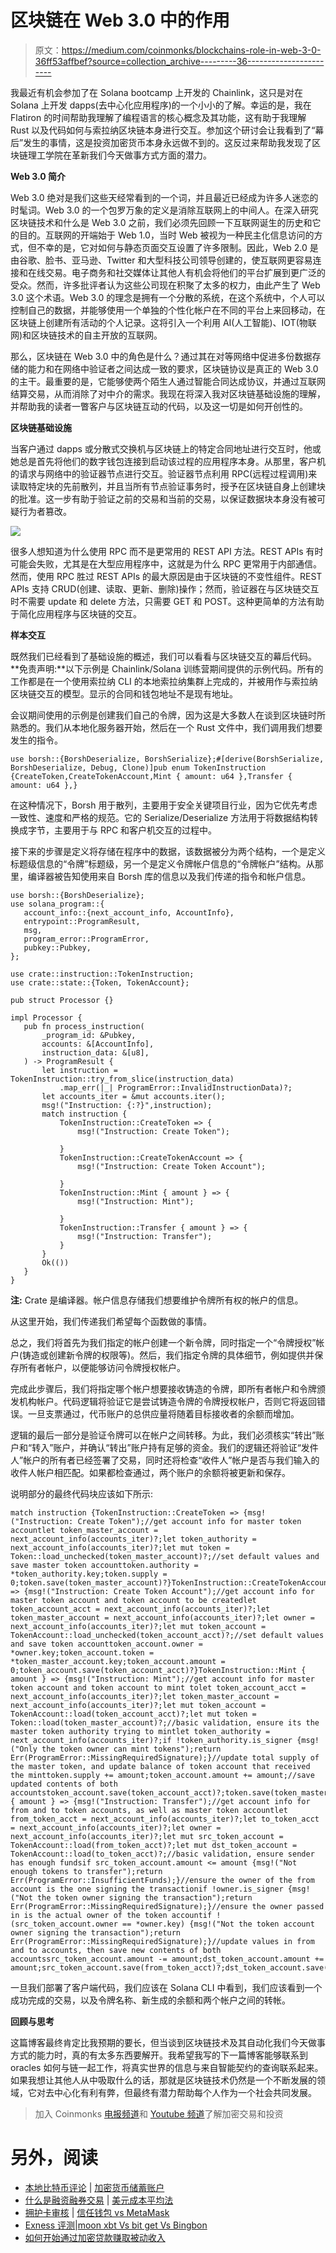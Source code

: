 # 区块链在 Web 3.0 中的作用

> 原文：<https://medium.com/coinmonks/blockchains-role-in-web-3-0-36ff53affbef?source=collection_archive---------36----------------------->

我最近有机会参加了在 Solana bootcamp 上开发的 Chainlink，这只是对在 Solana 上开发 dapps(去中心化应用程序)的一个小小的了解。幸运的是，我在 Flatiron 的时间帮助我理解了编程语言的核心概念及其功能，这有助于我理解 Rust 以及代码如何与索拉纳区块链本身进行交互。参加这个研讨会让我看到了“幕后”发生的事情，这是投资加密货币本身永远做不到的。这反过来帮助我发现了区块链理工学院在革新我们今天做事方式方面的潜力。

**Web 3.0 简介**

Web 3.0 绝对是我们这些天经常看到的一个词，并且最近已经成为许多人迷恋的时髦词。Web 3.0 的一个包罗万象的定义是消除互联网上的中间人。在深入研究区块链技术和什么是 Web 3.0 之前，我们必须先回顾一下互联网诞生的历史和它的目的。互联网的开端始于 Web 1.0，当时 Web 被视为一种民主化信息访问的方式，但不幸的是，它对如何与静态页面交互设置了许多限制。因此，Web 2.0 是由谷歌、脸书、亚马逊、Twitter 和大型科技公司领导创建的，使互联网更容易连接和在线交易。电子商务和社交媒体让其他人有机会将他们的平台扩展到更广泛的受众。然而，许多批评者认为这些公司现在积聚了太多的权力，由此产生了 Web 3.0 这个术语。Web 3.0 的理念是拥有一个分散的系统，在这个系统中，个人可以控制自己的数据，并能够使用一个单独的个性化帐户在不同的平台上来回移动，在区块链上创建所有活动的个人记录。这将引入一个利用 AI(人工智能)、IOT(物联网)和区块链技术的自主开放的互联网。

那么，区块链在 Web 3.0 中的角色是什么？通过其在对等网络中促进多份数据存储的能力和在网络中验证者之间达成一致的要求，区块链协议是真正的 Web 3.0 的主干。最重要的是，它能够使两个陌生人通过智能合同达成协议，并通过互联网结算交易，从而消除了对中介的需求。我现在将深入我对区块链基础设施的理解，并帮助我的读者一瞥客户与区块链互动的代码，以及这一切是如何开创性的。

**区块链基础设施**

当客户通过 dapps 或分散式交换机与区块链上的特定合同地址进行交互时，他或她总是首先将他们的数字钱包连接到启动该过程的应用程序本身。从那里，客户机的请求与网络中的验证器节点进行交互。验证器节点利用 RPC(远程过程调用)来读取特定块的先前散列，并且当所有节点验证事务时，授予在区块链自身上创建块的批准。这一步有助于验证之前的交易和当前的交易，以保证数据块本身没有被可疑行为者篡改。

![](img/fdd8964969cd3c16f40de963730b5d71.png)

很多人想知道为什么使用 RPC 而不是更常用的 REST API 方法。REST APIs 有时可能会失败，尤其是在大型应用程序中，这就是为什么 RPC 更常用于内部通信。然而，使用 RPC 胜过 REST APIs 的最大原因是由于区块链的不变性组件。REST APIs 支持 CRUD(创建、读取、更新、删除)操作；然而，验证器在与区块链交互时不需要 update 和 delete 方法，只需要 GET 和 POST。这种更简单的方法有助于简化应用程序与区块链的交互。

**样本交互**

既然我们已经看到了基础设施的概述，我们可以看看与区块链交互的幕后代码。**免责声明:**以下示例是 Chainlink/Solana 训练营期间提供的示例代码。所有的工作都是在一个使用索拉纳 CLI 的本地索拉纳集群上完成的，并被用作与索拉纳区块链交互的模型。显示的合同和钱包地址不是现有地址。

会议期间使用的示例是创建我们自己的令牌，因为这是大多数人在谈到区块链时所熟悉的。我们从本地化服务器开始，然后在一个 Rust 文件中，我们调用我们想要发生的指令。

```
use borsh::{BorshDeserialize, BorshSerialize};#[derive(BorshSerialize, BorshDeserialize, Debug, Clone)]pub enum TokenInstruction {CreateToken,CreateTokenAccount,Mint { amount: u64 },Transfer { amount: u64 },}
```

在这种情况下，Borsh 用于散列，主要用于安全关键项目行业，因为它优先考虑一致性、速度和严格的规范。它的 Serialize/Deserialize 方法用于将数据结构转换成字节，主要用于与 RPC 和客户机交互的过程中。

接下来的步骤是定义将存储在程序中的数据，该数据被分为两个结构，一个是定义标题级信息的“令牌”标题级，另一个是定义令牌帐户信息的“令牌帐户”结构。从那里，编译器被告知使用来自 Borsh 库的信息以及我们传递的指令和帐户信息。

```
use borsh::{BorshDeserialize};
use solana_program::{
   account_info::{next_account_info, AccountInfo},
   entrypoint::ProgramResult,
   msg,
   program_error::ProgramError,
   pubkey::Pubkey,
};

use crate::instruction::TokenInstruction;
use crate::state::{Token, TokenAccount};

pub struct Processor {}

impl Processor {
   pub fn process_instruction(
       _program_id: &Pubkey,
       accounts: &[AccountInfo],
       instruction_data: &[u8],
   ) -> ProgramResult {
       let instruction = TokenInstruction::try_from_slice(instruction_data)
           .map_err(|_| ProgramError::InvalidInstructionData)?;
       let accounts_iter = &mut accounts.iter();
       msg!("Instruction: {:?}",instruction);
       match instruction {
           TokenInstruction::CreateToken => {
               msg!("Instruction: Create Token");

           }
           TokenInstruction::CreateTokenAccount => {
               msg!("Instruction: Create Token Account");

           }
           TokenInstruction::Mint { amount } => {
               msg!("Instruction: Mint");

           }
           TokenInstruction::Transfer { amount } => {
               msg!("Instruction: Transfer");
           }
       }
       Ok(())
   }
}
```

**注:** Crate 是编译器。帐户信息存储我们想要维护令牌所有权的帐户的信息。

从这里开始，我们传递我们希望每个函数做的事情。

总之，我们将首先为我们指定的帐户创建一个新令牌，同时指定一个“令牌授权”帐户(铸造或创建新令牌的权限等)。然后，我们指定令牌的具体细节，例如提供并保存所有者帐户，以便能够访问令牌授权帐户。

完成此步骤后，我们将指定哪个帐户想要接收铸造的令牌，即所有者帐户和令牌颁发机构帐户。代码逻辑将验证它是尝试铸造令牌的令牌授权帐户，否则它将返回错误。一旦支票通过，代币账户的总供应量将随着目标接收者的余额而增加。

逻辑的最后一部分是验证令牌可以在帐户之间转移。为此，我们必须核实“转出”账户和“转入”账户，并确认“转出”账户持有足够的资金。我们的逻辑还将验证“发件人”帐户的所有者已经签署了交易，同时还将检查“收件人”帐户是否与我们输入的收件人帐户相匹配。如果都检查通过，两个账户的余额将被更新和保存。

说明部分的最终代码块应该如下所示:

```
match instruction {TokenInstruction::CreateToken => {msg!("Instruction: Create Token");//get account info for master token accountlet token_master_account = next_account_info(accounts_iter)?;let token_authority = next_account_info(accounts_iter)?;let mut token = Token::load_unchecked(token_master_account)?;//set default values and save master token accounttoken.authority = *token_authority.key;token.supply = 0;token.save(token_master_account)?}TokenInstruction::CreateTokenAccount => {msg!("Instruction: Create Token Account");//get account info for master token account and token account to be createdlet token_account_acct = next_account_info(accounts_iter)?;let token_master_account = next_account_info(accounts_iter)?;let owner = next_account_info(accounts_iter)?;let mut token_account = TokenAccount::load_unchecked(token_account_acct)?;//set default values and save token accounttoken_account.owner = *owner.key;token_account.token = *token_master_account.key;token_account.amount = 0;token_account.save(token_account_acct)?}TokenInstruction::Mint { amount } => {msg!("Instruction: Mint");//get account info for master token account and token account to mint tolet token_account_acct = next_account_info(accounts_iter)?;let token_master_account = next_account_info(accounts_iter)?;let mut token_account = TokenAccount::load(token_account_acct)?;let mut token = Token::load(token_master_account)?;//basic validation, ensure its the master token authority trying to mintlet token_authority = next_account_info(accounts_iter)?;if !token_authority.is_signer {msg!("Only the token owner can mint tokens");return Err(ProgramError::MissingRequiredSignature);}//update total supply of the master token, and update balance of token account that received the minttoken.supply += amount;token_account.amount += amount;//save updated contents of both accountstoken_account.save(token_account_acct)?;token.save(token_master_account)?;}TokenInstruction::Transfer { amount } => {msg!("Instruction: Transfer");//get account info for from and to token accounts, as well as master token accountlet from_token_acct = next_account_info(accounts_iter)?;let to_token_acct = next_account_info(accounts_iter)?;let owner = next_account_info(accounts_iter)?;let mut src_token_account = TokenAccount::load(from_token_acct)?;let mut dst_token_account = TokenAccount::load(to_token_acct)?;//basic validation, ensure sender has enough fundsif src_token_account.amount <= amount {msg!("Not enough tokens to transfer");return Err(ProgramError::InsufficientFunds);}//ensure the owner of the from account is the one signing the transactionif !owner.is_signer {msg!("Not the token owner signing the transaction");return Err(ProgramError::MissingRequiredSignature);}//ensure the owner passed in is the actual owner of the token accountif !(src_token_account.owner == *owner.key) {msg!("Not the token account owner signing the transaction");return Err(ProgramError::MissingRequiredSignature);}//update values in from and to accounts, then save new contents of both accountssrc_token_account.amount -= amount;dst_token_account.amount += amount;src_token_account.save(from_token_acct)?;dst_token_account.save(to_token_acct)?;}
```

一旦我们部署了客户端代码，我们应该在 Solana CLI 中看到，我们应该看到一个成功完成的交易，以及令牌名称、新生成的余额和两个帐户之间的转帐。

**回顾与思考**

这篇博客最终肯定比我预期的要长，但当谈到区块链技术及其自动化我们今天做事方式的能力时，真的有太多东西要解开。我希望我写的下一篇博客能够联系到 oracles 如何与链一起工作，将真实世界的信息与来自智能契约的查询联系起来。如果我想让其他人从中吸取什么的话，那就是区块链技术仍然是一个不断发展的领域，它对去中心化有利有弊，但最终有潜力帮助每个人作为一个社会共同发展。

> 加入 Coinmonks [电报频道](https://t.me/coincodecap)和 [Youtube 频道](https://www.youtube.com/c/coinmonks/videos)了解加密交易和投资

# 另外，阅读

*   [本地比特币评论](/coinmonks/localbitcoins-review-6cc001c6ed56) | [加密货币储蓄账户](https://coincodecap.com/cryptocurrency-savings-accounts)
*   [什么是融资融券交易](https://coincodecap.com/margin-trading) | [美元成本平均法](https://coincodecap.com/dca)
*   [拥护卡审核](https://coincodecap.com/uphold-card-review) | [信任钱包 vs MetaMask](https://coincodecap.com/trust-wallet-vs-metamask)
*   [Exness 评测](https://coincodecap.com/exness-review)|[moon xbt Vs bit get Vs Bingbon](https://coincodecap.com/bingbon-vs-bitget-vs-moonxbt)
*   [如何开始通过加密贷款赚取被动收入](https://coincodecap.com/passive-income-crypto-lending)